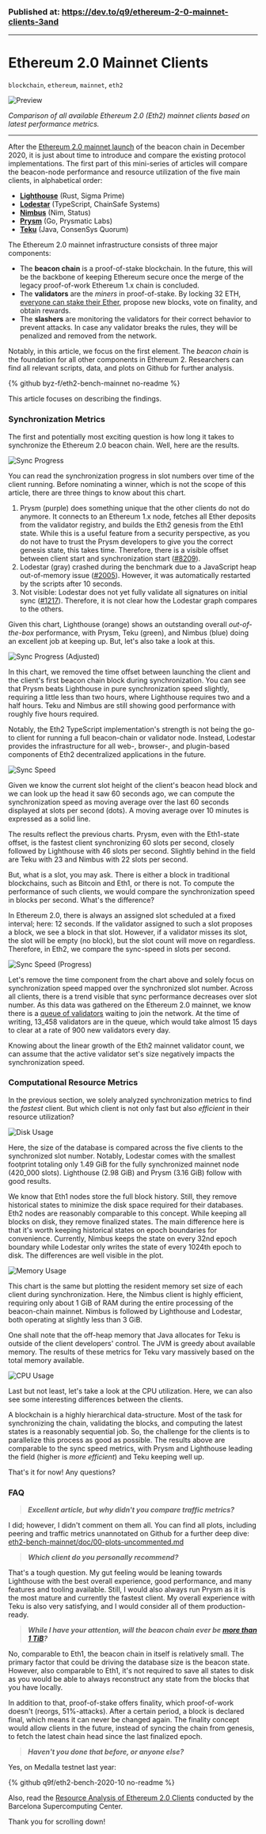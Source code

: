 ### Published at: https://dev.to/q9/ethereum-2-0-mainnet-clients-3and

---

# Ethereum 2.0 Mainnet Clients 

`blockchain`, `ethereum`, `mainnet`, `eth2`

![Preview](../res/preview.png)

_Comparison of all available Ethereum 2.0 (Eth2) mainnet clients based on latest performance metrics._

---

After the [Ethereum 2.0 mainnet launch](https://www.coindesk.com/ethereum-2-0-beacon-chain-goes-live-as-world-computer-begins-long-awaited-overhaul) of the beacon chain in December 2020, it is just about time to introduce and compare the existing protocol implementations. The first part of this mini-series of articles will compare the beacon-node performance and resource utilization of the five main clients, in alphabetical order:
* **[Lighthouse](https://github.com/sigp/lighthouse)** (Rust, Sigma Prime)
* **[Lodestar](https://github.com/ChainSafe/lodestar)** (TypeScript, ChainSafe Systems)
* **[Nimbus](https://github.com/status-im/nimbus-eth2)** (Nim, Status)
* **[Prysm](https://github.com/prysmaticlabs/prysm)** (Go, Prysmatic Labs)
* **[Teku](https://github.com/ConsenSys/teku)** (Java, ConsenSys Quorum)

The Ethereum 2.0 mainnet infrastructure consists of three major components:
* The **beacon chain** is a proof-of-stake blockchain. In the future, this will be the backbone of keeping Ethereum secure once the merge of the legacy proof-of-work Ethereum 1.x chain is concluded.
* The **validators** are the _miners_ in proof-of-stake. By locking 32 ETH, [everyone can stake their Ether](https://ethereum.org/en/eth2/staking/), propose new blocks, vote on finality, and obtain rewards.
* The **slashers** are monitoring the validators for their correct behavior to prevent attacks. In case any validator breaks the rules, they will be penalized and removed from the network.

Notably, in this article, we focus on the first element. The _beacon chain_ is the foundation for all other components in Ethereum 2. Researchers can find all relevant scripts, data, and plots on Github for further analysis.

{% github byz-f/eth2-bench-mainnet no-readme %}

This article focuses on describing the findings.

### Synchronization Metrics
The first and potentially most exciting question is how long it takes to synchronize the Ethereum 2.0 beacon chain. Well, here are the results.

![Sync Progress](https://dev-to-uploads.s3.amazonaws.com/i/k454rs1l8kemcf4f1fi8.png)

You can read the synchronization progress in slot numbers over time of the client running. Before nominating a winner, which is not the scope of this article, there are three things to know about this chart.
1. Prysm (purple) does something unique that the other clients do not do anymore. It connects to an Ethereum 1.x node, fetches all Ether deposits from the validator registry, and builds the Eth2 genesis from the Eth1 state. While this is a useful feature from a security perspective, as you do not have to trust the Prysm developers to give you the correct genesis state, this takes time. Therefore, there is a visible offset between client start and synchronization start ([#8209](https://github.com/prysmaticlabs/prysm/issues/8209)).
2. Lodestar (gray) crashed during the benchmark due to a JavaScript heap out-of-memory issue ([#2005](https://github.com/ChainSafe/lodestar/issues/2005)). However, it was automatically restarted by the scripts after 10 seconds.
3. Not visible: Lodestar does not yet fully validate all signatures on initial sync ([#1217](https://github.com/ChainSafe/lodestar/issues/1217)). Therefore, it is not clear how the Lodestar graph compares to the others.

Given this chart, Lighthouse (orange) shows an outstanding overall _out-of-the-box_ performance, with Prysm, Teku (green), and Nimbus (blue) doing an excellent job at keeping up. But, let's also take a look at this.

![Sync Progress (Adjusted)](https://dev-to-uploads.s3.amazonaws.com/i/e0tz25jdgyzq0k3ayeqn.png)

In this chart, we removed the time offset between launching the client and the client's first beacon chain block during synchronization. You can see that Prysm beats Lighthouse in pure synchronization speed slightly, requiring a little less than two hours, where Lighthouse requires two and a half hours. Teku and Nimbus are still showing good performance with roughly five hours required.

Notably, the Eth2 TypeScript implementation's strength is not being the go-to client for running a full beacon-chain or validator node. Instead, Lodestar provides the infrastructure for all web-, browser-, and plugin-based components of Eth2 decentralized applications in the future.

![Sync Speed](https://dev-to-uploads.s3.amazonaws.com/i/o4jdxys37rwbj471p8ji.png)

Given we know the current slot height of the client's beacon head block and we can look up the head it saw 60 seconds ago, we can compute the synchronization speed as moving average over the last 60 seconds displayed at slots per second (dots). A moving average over 10 minutes is expressed as a solid line.

The results reflect the previous charts. Prysm, even with the Eth1-state offset, is the fastest client synchronizing 60 slots per second, closely followed by Lighthouse with 46 slots per second. Slightly behind in the field are Teku with 23 and Nimbus with 22 slots per second.

But, what is a slot, you may ask. There is either a block in traditional blockchains, such as Bitcoin and Eth1, or there is not. To compute the performance of such clients, we would compare the synchronization speed in blocks per second. What's the difference? 

In Ethereum 2.0, there is always an assigned slot scheduled at a fixed interval; here: 12 seconds. If the validator assigned to such a slot proposes a block, we see a block in that slot. However, if a validator misses its slot, the slot will be empty (no block), but the slot count will move on regardless. Therefore, in Eth2, we compare the sync-speed in slots per second.

![Sync Speed (Progress)](https://dev-to-uploads.s3.amazonaws.com/i/djaqr7lqfl6720r7oqa5.png)

Let's remove the time component from the chart above and solely focus on synchronization speed mapped over the synchronized slot number. Across all clients, there is a trend visible that sync performance decreases over slot number. As this data was gathered on the Ethereum 2.0 mainnet, we know there is a [queue of validators](https://eth2-validator-queue.web.app/) waiting to join the network. At the time of writing, 13_458 validators are in the queue, which would take almost 15 days to clear at a rate of 900 new validators every day.

Knowing about the linear growth of the Eth2 mainnet validator count, we can assume that the active validator set's size negatively impacts the synchronization speed.

### Computational Resource Metrics

In the previous section, we solely analyzed synchronization metrics to find the _fastest_ client. But which client is not only fast but also _efficient_ in their resource utilization?

![Disk Usage](https://dev-to-uploads.s3.amazonaws.com/i/zeonkv2pmcjfz1dem6f8.png)

Here, the size of the database is compared across the five clients to the synchronized slot number. Notably, Lodestar comes with the smallest footprint totaling only 1.49 GiB for the fully synchronized mainnet node (420_000 slots). Lighthouse (2.98 GiB) and Prysm (3.16 GiB) follow with good results.

We know that Eth1 nodes store the full block history. Still, they remove historical states to minimize the disk space required for their databases. Eth2 nodes are reasonably comparable to this concept. While keeping all blocks on disk, they remove finalized states. The main difference here is that it's worth keeping historical states on epoch boundaries for convenience. Currently, Nimbus keeps the state on every 32nd epoch boundary while Lodestar only writes the state of every 1024th epoch to disk. The differences are well visible in the plot.

![Memory Usage](https://dev-to-uploads.s3.amazonaws.com/i/lz86mlmyo93nzrzgfnm5.png)

This chart is the same but plotting the resident memory set size of each client during synchronization. Here, the Nimbus client is highly efficient, requiring only about 1 GiB of RAM during the entire processing of the beacon-chain mainnet. Nimbus is followed by Lighthouse and Lodestar, both operating at slightly less than 3 GiB.

One shall note that the off-heap memory that Java allocates for Teku is outside of the client developers' control. The JVM is greedy about available memory. The results of these metrics for Teku vary massively based on the total memory available.

![CPU Usage](https://dev-to-uploads.s3.amazonaws.com/i/xuwsncbsg85s86x8p04j.png)

Last but not least, let's take a look at the CPU utilization. Here, we can also see some interesting differences between the clients.

A blockchain is a highly hierarchical data-structure. Most of the task for synchronizing the chain, validating the blocks, and computing the latest states is a reasonably sequential job. So, the challenge for the clients is to parallelize this process as good as possible. The results above are comparable to the sync speed metrics, with Prysm and Lighthouse leading the field (higher is _more efficient_) and Teku keeping well up.

That's it for now! Any questions?

### FAQ

> _**Excellent article, but why didn't you compare traffic metrics?**_

I did; however, I didn't comment on them all. You can find all plots, including peering and traffic metrics unannotated on Github for a further deep dive: [eth2-bench-mainnet/doc/00-plots-uncommented.md](https://github.com/byz-f/eth2-bench-mainnet/blob/master/doc/00-plots-uncommented.md)

> _**Which client do you personally recommend?**_

That's a tough question. My gut feeling would be leaning towards Lighthouse with the best overall experience, good performance, and many features and tooling available. Still, I would also always run Prysm as it is the most mature and currently the fastest client. My overall experience with Teku is also very satisfying, and I would consider all of them production-ready. 

> _**While I have your attention, will the beacon chain ever be [more than 1 TiB](https://docs.ethhub.io/questions-about-ethereum/is-ethereum-over-1tb-in-size/)?**_

No, comparable to Eth1, the beacon chain in itself is relatively small. The primary factor that could be driving the database size is the beacon state. However, also comparable to Eth1, it's not required to save all states to disk as you would be able to always reconstruct any state from the blocks that you have locally.

In addition to that, proof-of-stake offers finality, which proof-of-work doesn't (reorgs, 51%-attacks). After a certain period, a block is declared final, which means it can never be changed again. The finality concept would allow clients in the future, instead of syncing the chain from genesis, to fetch the latest chain head since the last finalized epoch.

> _**Haven't you done that before, or anyone else?**_

Yes, on Medalla testnet last year:

{% github q9f/eth2-bench-2020-10 no-readme %}

Also, read the [Resource Analysis of Ethereum 2.0 Clients](https://arxiv.org/abs/2012.14718) conducted by the Barcelona Supercomputing Center.

Thank you for scrolling down!
